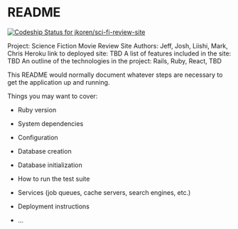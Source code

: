 # README
[![Codeship Status for jkoren/sci-fi-review-site](https://app.codeship.com/projects/58e067e8-9c4b-480b-a4fc-2350021a8287/status?branch=master)](https://app.codeship.com/projects/414702)

Project: Science Fiction Movie Review Site
Authors: Jeff, Josh, Liishi, Mark, Chris
Heroku link to deployed site: TBD
A list of features included in the site: TBD
An outline of the technologies in the project: Rails, Ruby, React, TBD

This README would normally document whatever steps are necessary to get the
application up and running.

Things you may want to cover:

* Ruby version

* System dependencies

* Configuration

* Database creation

* Database initialization

* How to run the test suite

* Services (job queues, cache servers, search engines, etc.)

* Deployment instructions

* ...
